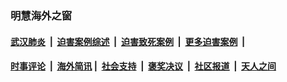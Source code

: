 
### 明慧海外之窗

####  [武汉肺炎](indexes/365.md?t=03190600) &nbsp;|&nbsp;  [迫害案例综述](indexes/328.md?t=03190600) &nbsp;|&nbsp; [迫害致死案例](indexes/277.md?t=03190600)  &nbsp;|&nbsp; [更多迫害案例](indexes/81.md?t=03190600)  &nbsp;|&nbsp; 
####  [时事评论](indexes/19.md?t=03190600) &nbsp;|&nbsp; [海外简讯](indexes/245.md?t=03190600)&nbsp;|&nbsp;  [社会支持](indexes/140.md?t=03190600) &nbsp;|&nbsp; [褒奖决议](indexes/282.md?t=03190600) &nbsp;|&nbsp; [社区报道](indexes/91.md?t=03190600)  &nbsp;|&nbsp; [天人之间](indexes/78.md?t=03190600) 

